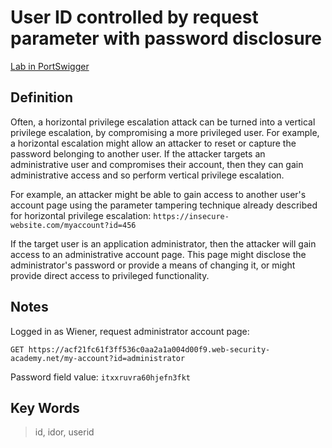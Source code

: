 # User ID controlled by request parameter with password disclosure

[Lab in PortSwigger](https://portswigger.net/web-security/access-control/lab-user-id-controlled-by-request-parameter-with-password-disclosure)

## Definition
 Often, a horizontal privilege escalation attack can be turned into a vertical privilege escalation, by compromising a more privileged user. For example, a horizontal escalation might allow an attacker to reset or capture the password belonging to another user. If the attacker targets an administrative user and compromises their account, then they can gain administrative access and so perform vertical privilege escalation.

For example, an attacker might be able to gain access to another user's account page using the parameter tampering technique already described for horizontal privilege escalation: `https://insecure-website.com/myaccount?id=456`

If the target user is an application administrator, then the attacker will gain access to an administrative account page. This page might disclose the administrator's password or provide a means of changing it, or might provide direct access to privileged functionality. 

## Notes
Logged in as Wiener, request administrator account page:
```http
GET https://acf21fc61f3ff536c0aa2a1a004d00f9.web-security-academy.net/my-account?id=administrator
```
Password field value: `itxxruvra60hjefn3fkt`

## Key Words
> id, idor, userid